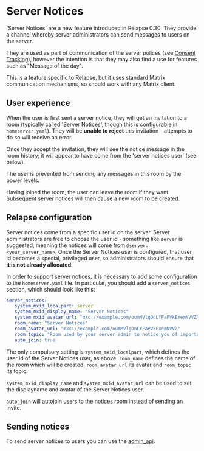 # Server Notices

'Server Notices' are a new feature introduced in Relapse 0.30. They provide a
channel whereby server administrators can send messages to users on the server.

They are used as part of communication of the server polices (see
[Consent Tracking](consent_tracking.md)), however the intention is that
they may also find a use for features such as "Message of the day".

This is a feature specific to Relapse, but it uses standard Matrix
communication mechanisms, so should work with any Matrix client.

## User experience

When the user is first sent a server notice, they will get an invitation to a
room (typically called 'Server Notices', though this is configurable in
`homeserver.yaml`). They will be **unable to reject** this invitation -
attempts to do so will receive an error.

Once they accept the invitation, they will see the notice message in the room
history; it will appear to have come from the 'server notices user' (see
below).

The user is prevented from sending any messages in this room by the power
levels.

Having joined the room, the user can leave the room if they want. Subsequent
server notices will then cause a new room to be created.

## Relapse configuration

Server notices come from a specific user id on the server. Server
administrators are free to choose the user id - something like `server` is
suggested, meaning the notices will come from
`@server:<your_server_name>`. Once the Server Notices user is configured, that
user id becomes a special, privileged user, so administrators should ensure
that **it is not already allocated**.

In order to support server notices, it is necessary to add some configuration
to the `homeserver.yaml` file. In particular, you should add a `server_notices`
section, which should look like this:

```yaml
server_notices:
   system_mxid_localpart: server
   system_mxid_display_name: "Server Notices"
   system_mxid_avatar_url: "mxc://example.com/oumMVlgDnLYFaPVkExemNVVZ"
   room_name: "Server Notices"
   room_avatar_url: "mxc://example.com/oumMVlgDnLYFaPVkExemNVVZ"
   room_topic: "Room used by your server admin to notice you of important information"
   auto_join: true
```

The only compulsory setting is `system_mxid_localpart`, which defines the user
id of the Server Notices user, as above. `room_name` defines the name of the
room which will be created, `room_avatar_url` its avatar and `room_topic` its topic.

`system_mxid_display_name` and `system_mxid_avatar_url` can be used to set the
displayname and avatar of the Server Notices user.

`auto_join` will autojoin users to the notices room instead of sending an invite.

## Sending notices

To send server notices to users you can use the
[admin_api](admin_api/server_notices.md).
